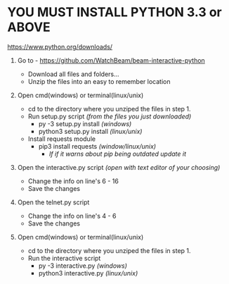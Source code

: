 # YOU MUST INSTALL PYTHON 3.3 or ABOVE
https://www.python.org/downloads/

1. Go to - https://github.com/WatchBeam/beam-interactive-python
    * Download all files and folders... 
    * Unzip the files into an easy to remember location

2. Open cmd(windows) or terminal(linux/unix)
   * cd to the directory where you unziped the files in step 1.
    * Run setup.py script _(from the files you just downloaded)_
        * py -3 setup.py install _(windows)_
        * python3 setup.py install _(linux/unix)_
    * Install requests module
         * pip3 install requests _(window/linux/unix)_
            * _If if it warns about pip being outdated update it_

3. Open the interactive.py script _(open with text editor of your choosing)_
   * Change the info on line's 6 - 16
   * Save the changes

4. Open the telnet.py script
   * Change the info on line's 4 - 6
   * Save the changes

5. Open cmd(windows) or terminal(linux/unix)
   * cd to the directory where you unziped the files in step 1.
   * Run the interactive script
      * py -3 interactive.py _(windows)_
      * python3 interactive.py _(linux/unix)_


